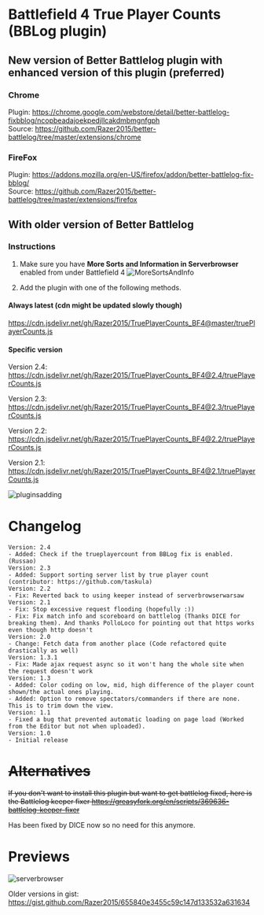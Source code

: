 # Battlefield 4 True Player Counts (BBLog plugin)

## New version of Better Battlelog plugin with enhanced version of this plugin (preferred)
### Chrome
Plugin: https://chrome.google.com/webstore/detail/better-battlelog-fixbblog/ncopbeadajoekpedjllcakdmbmgnfgph  
Source: https://github.com/Razer2015/better-battlelog/tree/master/extensions/chrome

### FireFox
Plugin: https://addons.mozilla.org/en-US/firefox/addon/better-battlelog-fix-bblog/  
Source: https://github.com/Razer2015/better-battlelog/tree/master/extensions/firefox

## With older version of Better Battlelog
### Instructions
1. Make sure you have **More Sorts and Information in Serverbrowser** enabled from under Battlefield 4
![MoreSortsAndInfo](https://cdn.discordapp.com/attachments/269780858272088064/457632486172655627/unknown.png)

2. Add the plugin with one of the following methods.

#### Always latest (cdn might be updated slowly though)
https://cdn.jsdelivr.net/gh/Razer2015/TruePlayerCounts_BF4@master/truePlayerCounts.js

#### Specific version
Version 2.4: https://cdn.jsdelivr.net/gh/Razer2015/TruePlayerCounts_BF4@2.4/truePlayerCounts.js

Version 2.3: https://cdn.jsdelivr.net/gh/Razer2015/TruePlayerCounts_BF4@2.3/truePlayerCounts.js

Version 2.2: https://cdn.jsdelivr.net/gh/Razer2015/TruePlayerCounts_BF4@2.2/truePlayerCounts.js

Version 2.1: https://cdn.jsdelivr.net/gh/Razer2015/TruePlayerCounts_BF4@2.1/truePlayerCounts.js

![pluginsadding](https://user-images.githubusercontent.com/10619845/41501560-a30118ec-71af-11e8-896b-61d06846e489.PNG)

# Changelog
```
Version: 2.4
- Added: Check if the trueplayercount from BBLog fix is enabled. (Russao)
Version: 2.3
- Added: Support sorting server list by true player count (contributor: https://github.com/taskula)
Version: 2.2
- Fix: Reverted back to using keeper instead of serverbrowserwarsaw
Version: 2.1
- Fix: Stop excessive request flooding (hopefully :))
- Fix: Fix match info and scoreboard on battlelog (Thanks DICE for breaking them). And thanks PolloLoco for pointing out that https works even though http doesn't
Version: 2.0
- Change: Fetch data from another place (Code refactored quite drastically as well)
Version: 1.3.1
- Fix: Made ajax request async so it won't hang the whole site when the request doesn't work
Version: 1.3
- Added: Color coding on low, mid, high difference of the player count shown/the actual ones playing.
- Added: Option to remove spectators/commanders if there are none. This is to trim down the view.
Version: 1.1
- Fixed a bug that prevented automatic loading on page load (Worked from the Editor but not when uploaded).
Version: 1.0
- Initial release
```
# ~~Alternatives~~
~~If you don't want to install this plugin but want to get battlelog fixed, here is the Battlelog keeper fixer
https://greasyfork.org/en/scripts/369636-battlelog-keeper-fixer~~

Has been fixed by DICE now so no need for this anymore.

# Previews
![serverbrowser](https://user-images.githubusercontent.com/10619845/41501559-9d87c622-71af-11e8-803d-c25c891ee4e9.PNG)

Older versions in gist: https://gist.github.com/Razer2015/655840e3455c59c147d133532a631634
